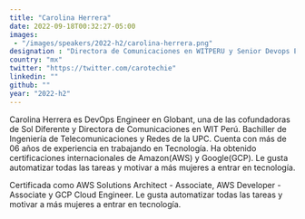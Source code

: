 ```yaml
---
title: "Carolina Herrera"
date: 2022-09-18T00:32:27-05:00
images: 
 - "/images/speakers/2022-h2/carolina-herrera.png"
designation : "Directora de Comunicaciones en WITPERU y Senior Devops Engineer en Globant"
country: "mx"
twitter: "https://twitter.com/carotechie"
linkedin: ""
github: ""
year: "2022-h2"
---
```


Carolina Herrera es DevOps Engineer en Globant, una de las cofundadoras de Sol Diferente y Directora de Comunicaciones en WIT Perú. Bachiller de Ingeniería de Telecomunicaciones y Redes de la UPC. Cuenta con más de 06 años de experiencia en trabajando en Tecnología. Ha obtenido certificaciones internacionales de Amazon(AWS) y Google(GCP). Le gusta automatizar todas las tareas y motivar a más mujeres a entrar en tecnología.

Certificada como AWS Solutions Architect - Associate, AWS Developer - Associate y GCP Cloud Engineer. Le gusta automatizar todas las tareas y motivar a más mujeres a entrar en tecnología.